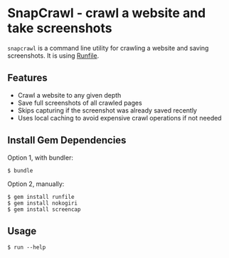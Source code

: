 # SnapCrawl - crawl a website and take screenshots

`snapcrawl` is a command line utility for crawling a website and saving
screenshots. It is using [Runfile](https://github.com/DannyBen/runfile).

## Features

- Crawl a website to any given depth
- Save full screenshots of all crawled pages
- Skips capturing if the screenshot was already saved recently
- Uses local caching to avoid expensive crawl operations if not needed

## Install Gem Dependencies

Option 1, with bundler:

	$ bundle

Option 2, manually:

	$ gem install runfile
	$ gem install nokogiri
	$ gem install screencap

## Usage

	$ run --help

